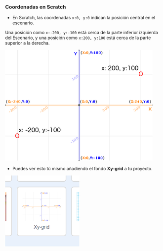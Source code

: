 ### Coordenadas en Scratch

+ En Scratch, las coordenadas `x:0, y:0` indican la posición central en el escenario.

Una posición como `x:-200, y:-100` está cerca de la parte inferior izquierda del Escenario, y una posición como `x:200, y:100` está cerca de la parte superior a la derecha.

![Coordenadas del escenario](images/coordinates-stage.png)

+ Puedes ver esto tú mismo añadiendo el fondo **Xy-grid** a tu proyecto.

![Coordenadas del escenario](images/coordinates-backdrop.png)